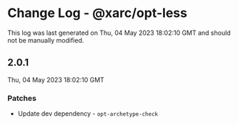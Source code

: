 # Change Log - @xarc/opt-less

This log was last generated on Thu, 04 May 2023 18:02:10 GMT and should not be manually modified.

## 2.0.1
Thu, 04 May 2023 18:02:10 GMT

### Patches

- Update dev dependency - `opt-archetype-check`

